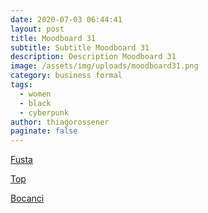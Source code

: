 ```yaml
---
date: 2020-07-03 06:44:41
layout: post
title: Moodboard 31
subtitle: Subtitle Moodboard 31
description: Description Moodboard 31
image: /assets/img/uploads/moodboard31.png
category: business formal
tags:
  - women
  - black
  - cyberpunk
author: thiagorossener
paginate: false
---
```

[Fusta](http://bit.do/fGmU7)

[Top](http://bit.do/fGmU9)

[Bocanci](http://bit.do/fGmU8)